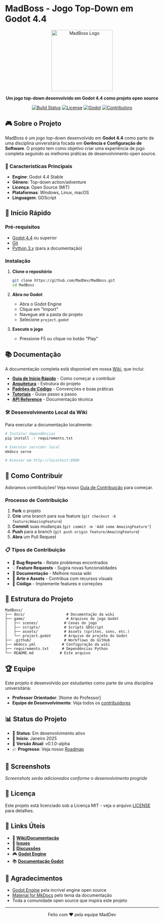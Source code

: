 # MadBoss - Jogo Top-Down em Godot 4.4

<div align="center">
  <img src="assets/logo.png" alt="MadBoss Logo" width="200">
  
  **Um jogo top-down desenvolvido em Godot 4.4 como projeto open source**
  
  [![Build Status](https://github.com/MadDev/MadBoss/workflows/Build%20and%20Deploy%20Wiki/badge.svg)](https://github.com/MadDev/MadBoss/actions)
  [![License](https://img.shields.io/github/license/MadDev/MadBoss)](LICENSE)
  [![Godot](https://img.shields.io/badge/Godot-4.4-blue.svg)](https://godotengine.org/)
  [![Contributors](https://img.shields.io/github/contributors/MadDev/MadBoss)](https://github.com/MadDev/MadBoss/graphs/contributors)
</div>

## 🎮 Sobre o Projeto

MadBoss é um jogo top-down desenvolvido em **Godot 4.4** como parte de uma disciplina universitária focada em **Gerência e Configuração de Software**. O projeto tem como objetivo criar uma experiência de jogo completa seguindo as melhores práticas de desenvolvimento open source.

### 🎯 Características Principais

- **Engine**: Godot 4.4 Stable
- **Gênero**: Top-down action/adventure
- **Licença**: Open Source (MIT)
- **Plataformas**: Windows, Linux, macOS
- **Linguagem**: GDScript

## 🚀 Início Rápido

### Pré-requisitos

- [Godot 4.4](https://godotengine.org/download) ou superior
- [Git](https://git-scm.com/)
- [Python 3.x](https://python.org/) (para a documentação)

### Instalação

1. **Clone o repositório**
   ```bash
   git clone https://github.com/MadDev/MadBoss.git
   cd MadBoss
   ```

2. **Abra no Godot**
   - Abra o Godot Engine
   - Clique em "Import"
   - Navegue até a pasta do projeto
   - Selecione `project.godot`

3. **Execute o jogo**
   - Pressione F5 ou clique no botão "Play"

## 📚 Documentação

A documentação completa está disponível em nossa [Wiki](https://maddev.github.io/MadBoss/), que inclui:

- **[Guia de Início Rápido](https://maddev.github.io/MadBoss/getting-started/)** - Como começar a contribuir
- **[Arquitetura](https://maddev.github.io/MadBoss/development/architecture/)** - Estrutura do projeto
- **[Padrões de Código](https://maddev.github.io/MadBoss/development/coding-standards/)** - Convenções e boas práticas
- **[Tutoriais](https://maddev.github.io/MadBoss/tutorials/)** - Guias passo a passo
- **[API Reference](https://maddev.github.io/MadBoss/api/)** - Documentação técnica

### 🛠️ Desenvolvimento Local da Wiki

Para executar a documentação localmente:

```bash
# Instalar dependências
pip install -r requirements.txt

# Executar servidor local
mkdocs serve

# Acessar em http://localhost:8000
```

## 🤝 Como Contribuir

Adoramos contribuições! Veja nosso [Guia de Contribuição](https://maddev.github.io/MadBoss/community/contributing-guide/) para começar.

### Processo de Contribuição

1. **Fork** o projeto
2. **Crie** uma branch para sua feature (`git checkout -b feature/AmazingFeature`)
3. **Commit** suas mudanças (`git commit -m 'Add some AmazingFeature'`)
4. **Push** para a branch (`git push origin feature/AmazingFeature`)
5. **Abra** um Pull Request

### 📋 Tipos de Contribuição

- 🐛 **Bug Reports** - Relate problemas encontrados
- 💡 **Feature Requests** - Sugira novas funcionalidades
- 📝 **Documentação** - Melhore nossa wiki
- 🎨 **Arte e Assets** - Contribua com recursos visuais
- 🔧 **Código** - Implemente features e correções

## 📁 Estrutura do Projeto

```
MadBoss/
├── docs/                   # Documentação da wiki
├── game/                   # Arquivos do jogo Godot
│   ├── scenes/            # Cenas do jogo
│   ├── scripts/           # Scripts GDScript
│   ├── assets/            # Assets (sprites, sons, etc.)
│   └── project.godot      # Arquivo de projeto do Godot
├── .github/               # Workflows do GitHub
├── mkdocs.yml            # Configuração da wiki
├── requirements.txt      # Dependências Python
└── README.md            # Este arquivo
```

## 🏆 Equipe

Este projeto é desenvolvido por estudantes como parte de uma disciplina universitária:

- **Professor Orientador**: [Nome do Professor]
- **Equipe de Desenvolvimento**: Veja todos os [contribuidores](https://github.com/MadDev/MadBoss/graphs/contributors)

## 📊 Status do Projeto

- 🚧 **Status**: Em desenvolvimento ativo
- 📅 **Início**: Janeiro 2025
- 🎯 **Versão Atual**: v0.1.0-alpha
- 📈 **Progresso**: Veja nosso [Roadmap](https://maddev.github.io/MadBoss/community/roadmap/)

## 🎨 Screenshots

*Screenshots serão adicionados conforme o desenvolvimento progride*

## 📜 Licença

Este projeto está licenciado sob a Licença MIT - veja o arquivo [LICENSE](LICENSE) para detalhes.

## 🔗 Links Úteis

- 📖 **[Wiki/Documentação](https://maddev.github.io/MadBoss/)**
- 🐛 **[Issues](https://github.com/MadDev/MadBoss/issues)**
- 💬 **[Discussões](https://github.com/MadDev/MadBoss/discussions)**
- 🎮 **[Godot Engine](https://godotengine.org/)**
- 📚 **[Documentação Godot](https://docs.godotengine.org/)**

## 💖 Agradecimentos

- [Godot Engine](https://godotengine.org/) pela incrível engine open source
- [Material for MkDocs](https://squidfunk.github.io/mkdocs-material/) pelo tema da documentação
- Toda a comunidade open source que inspira este projeto

---

<div align="center">
  Feito com ❤️ pela equipe MadDev
</div>
